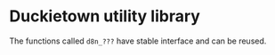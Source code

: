 # Duckietown utility library

The functions called `d8n_???` have stable interface and can be reused.
